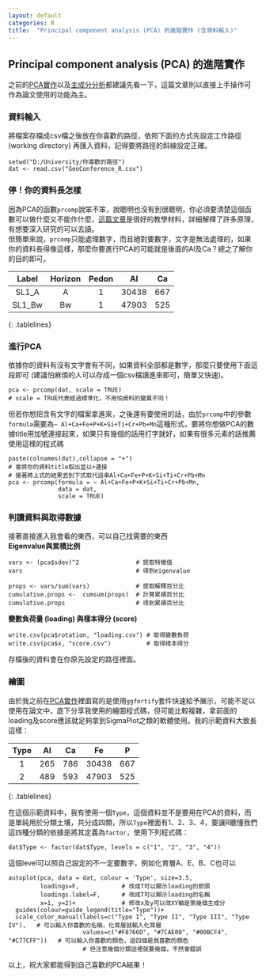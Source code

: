 ```yaml
---
layout: default
categories: R
title:  "Principal component analysis (PCA) 的進階實作 (含資料輸入)"
---  
```

## Principal component analysis (PCA) 的進階實作  
之前的[PCA實作](https://lloydychuang.github.io/r/2021/09/04/pca-r.html)以及[主成分分析](https://lloydychuang.github.io/statistic/2021/09/03/pca.html)都建議先看一下，這篇文章則以直接上手操作可作為論文使用的功能為主。  
  
### 資料輸入  
將檔案存檔成csv檔之後放在你喜歡的路徑，依照下面的方式先設定工作路徑 (working directory) 再匯入資料，記得要將路徑的斜線設定正確。  
```
setwd("D:/University/你喜歡的路徑")
dat <- read.csv("GeoConference_R.csv")
```  
### 停！你的資料長怎樣  
因為PCA的函數`prcomp`說笨不笨，說聰明也沒有到很聰明，你必須要清楚這個函數可以做什麼又不能作什麼，<a href="http://www.sthda.com/english/articles/31-principal-component-methods-in-r-practical-guide/118-principal-component-analysis-in-r-prcomp-vs-princomp/" target="_blank">這篇文章</a>是很好的教學材料，詳細解釋了許多原理，有想要深入研究的可以去讀。  
但簡單來說，`prcomp`只能處理數字，而且絕對要數字，文字是無法處理的，如果你的資料長得像這樣，那麼你要進行PCA的可能就是後面的Al及Ca？總之了解你的目的即可。  
  
| Label | Horizon | Pedon | Al | Ca |   
| :---: | :---: | :---: | :---: | :---: |    
| SL1_A  | A | 1 | 30438 | 667 |     
| SL1_Bw | Bw | 1 | 47903 | 525 |     
{: .tablelines}   
  
### 進行PCA  
依據你的資料有沒有文字會有不同，如果資料全部都是數字，那麼只要使用下面這段即可 (建議怕麻煩的人可以存成一個csv檔讀進來即可，簡單又快速)。  
```
pca <- prcomp(dat, scale = TRUE)  
# scale = TRUE代表經過標準化，不用怕資料的變異不同！
```  
但若你想把含有文字的檔案拿進來，之後還有要使用的話，由於`prcomp`中的參數`formula`需要為`~ Al+Ca+Fe+P+K+Si+Ti+Cr+Pb+Mn`這種形式，要將你想做PCA的數據title用加號連接起來，如果只有幾個的話用打字就好，如果有很多元素的話推薦使用這樣的程式碼  
```  
paste(colnames(dat),collapse = "+")
# 會將你的資料title取出並以+連接
# 接著將上式的結果丟到下式取代這串Al+Ca+Fe+P+K+Si+Ti+Cr+Pb+Mn
pca <- prcomp(formula = ~ Al+Ca+Fe+P+K+Si+Ti+Cr+Pb+Mn,
              data = dat, 
              scale = TRUE)
```  
  
### 判讀資料與取得數據  
接著直接進入我會看的東西，可以自己找需要的東西  
**Eigenvalue與累積比例**
```
vars <- (pca$sdev)^2                # 提取特徵值
vars                                # 得到eigenvalue

props <- vars/sum(vars)             # 提取解釋百分比
cumulative.props <-  cumsum(props)  # 計算累積百分比
cumulative.props                    # 得到累積百分比
```  
**變數負荷量 (loading) 與樣本得分 (score)**  
```
write.csv(pca$rotation, "loading.csv") # 取得變數負荷
write.csv(pca$x, "score.csv")          # 取得樣本得分
```
存檔後的資料會在你原先設定的路徑裡面。  
  
### 繪圖  
由於我之前在[PCA實作](https://lloydychuang.github.io/r/2021/09/04/pca-r.html)裡面寫的是使用`ggfortify`套件快速給予展示，可能不足以使用在論文中，底下分享我使用的繪圖程式碼，但可能比較複雜，拿前面的loading及score應該就足夠拿到SigmaPlot之類的軟體使用。我的示範資料大致長這樣：  
  
| Type | Al | Ca | Fe | P |    
| :---: | :---: | :---: | :---: | :---: |     
| 1  | 265 | 786 | 30438 | 667 |     
| 2 | 489 | 593 | 47903 | 525 |     
{: .tablelines}  
  
在這個示範資料中，我有使用一個`Type`，這個資料並不是要用在PCA的資料，而是單純用於分類土壤，共分成四類，所以`Type`裡面有1、2、3、4，要讓R聽懂我們這四種分類的依據是將其定義為`factor`，使用下列程式碼：
```
dat$Type <- factor(dat$Type, levels = c("1", "2", "3", "4"))
```
這個level可以照自己設定的不一定要數字，例如化育層A、E、B、C也可以
```
autoplot(pca, data = dat, colour = 'Type', size=3.5, 
         loadings=F,            # 改成T可以顯示loading的箭頭
         loadings.label=F,      # 改成T可以顯示loading的名稱
         x=1, y=2)+             # 修改x及y可以改XY軸是第幾個主成分
  guides(colour=guide_legend(title="Type"))+
  scale_color_manual(labels=c("Type I", "Type II", "Type III", "Type IV"),   # 可以輸入你喜歡的名稱，化育層就輸入化育層
                     values=c("#F8766D", "#7CAE00", "#00BCF4", "#C77CFF"))   # 可以輸入你喜歡的顏色，這四個是我喜歡的顏色
                     # 但注意幾個分類這裡就要幾個，不然會錯誤
```  
  
以上，祝大家都能得到自己喜歡的PCA結果！
